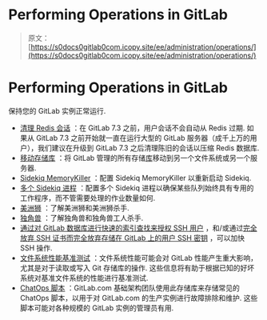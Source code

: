 # Performing Operations in GitLab

> 原文：[https://s0docs0gitlab0com.icopy.site/ee/administration/operations/](https://s0docs0gitlab0com.icopy.site/ee/administration/operations/)

# Performing Operations in GitLab[](#performing-operations-in-gitlab "Permalink")

保持您的 GitLab 实例正常运行.

*   [清理 Redis 会话](cleaning_up_redis_sessions.html) ：在 GitLab 7.3 之前，用户会话不会自动从 Redis 过期. 如果从 GitLab 7.3 之前开始就一直在运行大型的 GitLab 服务器（成千上万的用户），我们建议在升级到 GitLab 7.3 之后清理陈旧的会话以压缩 Redis 数据库.
*   [移动存储库](moving_repositories.html) ：将 GitLab 管理的所有存储[库](moving_repositories.html)移动到另一个文件系统或另一个服务器.
*   [Sidekiq MemoryKiller](sidekiq_memory_killer.html) ：配置 Sidekiq MemoryKiller 以重新启动 Sidekiq.
*   [多个 Sidekiq 进程](extra_sidekiq_processes.html) ：配置多个 Sidekiq 进程以确保某些队列始终具有专用的工作程序，而不管需要处理的作业数量如何.
*   [美洲狮](puma.html) ：了解美洲狮和美洲狮杀手.
*   [独角兽](unicorn.html) ：了解独角兽和独角兽工人杀手.
*   [通过对 GitLab 数据库进行快速的索引查找来授权 SSH 用户](fast_ssh_key_lookup.html) ，和/或通过[完全放弃 SSH 证书而完全放弃存储在 GitLab 上的用户 SSH 密钥](ssh_certificates.html) ，可以加快 SSH 操作.
*   [文件系统性能基准测试](filesystem_benchmarking.html) ：文件系统性能可能会对 GitLab 性能产生重大影响，尤其是对于读取或写入 Git 存储库的操作. 这些信息将有助于根据已知的好坏系统对基准文件系统的性能进行基准测试.
*   [ChatOps 脚本](https://gitlab.com/gitlab-com/chatops) ：GitLab.com 基础架构团队使用此存储库来存储常见的 ChatOps 脚本，以用于对 GitLab.com 的生产实例进行故障排除和维护. 这些脚本可能对各种规模的 GitLab 实例的管理员有用.